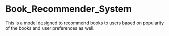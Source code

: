 # Book_Recommender_System
This is a model designed to recommend books to users based on popularity of the books and user preferences as well.
